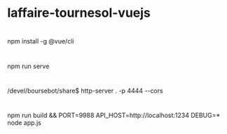 # laffaire-tournesol-vuejs

#
npm install -g @vue/cli

#
npm run serve

#
/devel/boursebot/share$ http-server . -p 4444 --cors

#
npm run build && PORT=9988 API_HOST=http://localhost:1234 DEBUG=* node app.js
